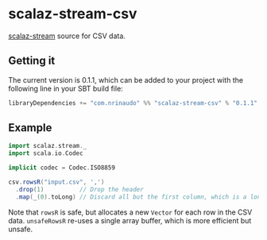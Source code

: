 # scalaz-stream-csv

[scalaz-stream](https://github.com/scalaz/scalaz-stream) source for CSV data. 


## Getting it

The current version is 0.1.1, which can be added to your project with the following line in your SBT build file:

```scala
libraryDependencies += "com.nrinaudo" %% "scalaz-stream-csv" % "0.1.1"
```


## Example

```scala
import scalaz.stream._
import scala.io.Codec

implicit codec = Codec.ISO8859

csv.rowsR("input.csv", ',')
  .drop(1)          // Drop the header
  .map(_(0).toLong) // Discard all but the first column, which is a long
```

Note that `rowsR` is safe, but allocates a new `Vector` for each row in the CSV data. `unsafeRowsR` re-uses a single
array buffer, which is more efficient but unsafe.